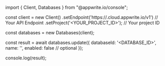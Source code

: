 import { Client, Databases } from "@appwrite.io/console";

const client = new Client()
    .setEndpoint('https://<REGION>.cloud.appwrite.io/v1') // Your API Endpoint
    .setProject('<YOUR_PROJECT_ID>'); // Your project ID

const databases = new Databases(client);

const result = await databases.update({
    databaseId: '<DATABASE_ID>',
    name: '<NAME>',
    enabled: false // optional
});

console.log(result);
